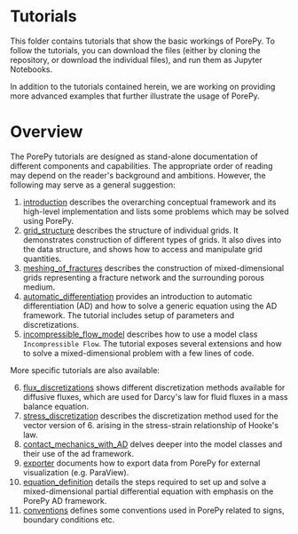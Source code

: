 # Tutorials
This folder contains tutorials that show the basic workings of PorePy. To follow the tutorials, you can download the files (either by cloning the repository, or download the individual files), and run them as Jupyter Notebooks.

In addition to the tutorials contained herein, we are working on providing more advanced examples that further illustrate the usage of PorePy. 

# Overview
The PorePy tutorials are designed as stand-alone documentation of different components and capabilities. 
The appropriate order of reading may depend on the reader's background and ambitions.
However, the following may serve as a general suggestion:
    
1. [introduction](./introduction.ipynb) describes the overarching conceptual framework and its high-level implementation and lists some problems which may be solved using PorePy.
2. [grid_structure](./grid_structure.ipynb) describes the structure of individual grids. It demonstrates construction of different types of grids. It also dives into the data structure, and shows how to access and manipulate grid quantities.
3. [meshing_of_fractures](./meshing_of_fractures.ipynb) describes the construction of mixed-dimensional grids representing a fracture network and the surrounding porous medium.
4. [automatic_differentiation](./automatic_differentiation.ipynb) provides an introduction to automatic differentiation (AD) and how to solve a generic equation using the AD framework. The tutorial includes setup of parameters and discretizations.
5. [incompressible_flow_model](./incompressible_flow_model.ipynb) describes how to use a model class `Incompressible Flow`. The tutorial exposes several extensions and how to solve a mixed-dimensional problem with a few lines of code.

More specific tutorials are also available:

6. [flux_discretizations](./flux_discretizations.ipynb) shows different discretization methods available for diffusive fluxes, which are used for Darcy's law for fluid fluxes in a mass balance equation. 
7. [stress_discretization](./stress_discretization.ipynb) describes the discretization method used for the vector version of 6. arising in the stress-strain relationship of Hooke's law.
8. [contact_mechanics_with_AD](./contact_mechanics_with_AD.ipynb) delves deeper into the model classes and their use of the ad framework.
9. [exporter](./exporter.ipynb) documents how to export data from PorePy for external visualization (e.g. ParaView).
10. [equation_definition](./equation_definition.ipynb) details the steps required to set up and solve a mixed-dimensional partial differential equation with emphasis on the PorePy AD framework.
11. [conventions](./conventions.ipynb) defines some conventions used in PorePy related to signs, boundary conditions etc.
